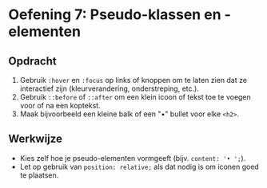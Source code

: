 # Oefening 7: Pseudo-klassen en -elementen

## Opdracht

1. Gebruik `:hover` en `:focus` op links of knoppen om te laten zien dat ze interactief zijn (kleurverandering, onderstreping, etc.).
2. Gebruik `::before` of `::after` om een klein icoon of tekst toe te voegen voor of na een koptekst.
3. Maak bijvoorbeeld een kleine balk of een "•" bullet voor elke `<h2>`.

## Werkwijze

- Kies zelf hoe je pseudo-elementen vormgeeft (bijv. `content: '• ';`).
- Let op gebruik van `position: relative;` als dat nodig is om iconen goed te plaatsen.
